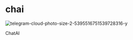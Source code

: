 # chai

![telegram-cloud-photo-size-2-5395516751539728316-y](https://github.com/user-attachments/assets/d65a6465-6615-465f-8c8e-4a5b64c53b6d)

ChatAI
